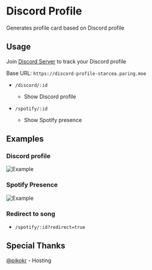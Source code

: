 # Discord Profile
Generates profile card based on Discord profile

## Usage
Join [Discord Server](https://discord.gg/aNWcKNaSVS) to track your Discord profile

Base URL: `https://discord-profile-starcea.paring.moe`

- `/discord/:id`
  - Show Discord profile

- `/spotify/:id`
  - Show Spotify presence
 
## Examples
### Discord profile
![Example](https://discord-profile-starcea.paring.moe/discord/798690702635827200?)

### Spotify Presence
![Example](https://discord-profile-starcea.paring.moe/spotify/798690702635827200?)

### Redirect to song
- `/spotify/:id?redirect=true`

## Special Thanks
[@pikokr](https://github.com/pikokr) - Hosting
